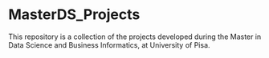 # MasterDS_Projects
This repository is a collection of the projects developed during the Master in Data Science and Business Informatics, at University of Pisa.
